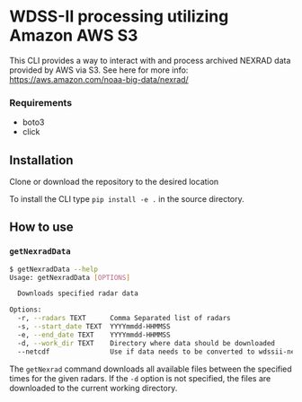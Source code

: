 # WDSS-II processing utilizing Amazon AWS S3
This CLI provides a way to interact with and process archived NEXRAD data provided by AWS via S3. See here for more info: https://aws.amazon.com/noaa-big-data/nexrad/

### Requirements
- boto3
- click

## Installation 
Clone or download the repository to the desired location

To  install the CLI type  ```pip install -e .``` in the source directory.

## How to use

### ```getNexradData```
```sh
$ getNexradData --help
Usage: getNexradData [OPTIONS]

  Downloads specified radar data

Options:
  -r, --radars TEXT      Comma Separated list of radars
  -s, --start_date TEXT  YYYYmmdd-HHMMSS
  -e, --end_date TEXT    YYYYmmdd-HHMMSS
  -d, --work_dir TEXT    Directory where data should be downloaded
  --netcdf               Use if data needs to be converted to wdssii-netcdf
```

The ```getNexrad``` command downloads all available files between the specified times for the given radars. If the ```-d``` option is not specified, the files are downloaded to the current working directory. 
